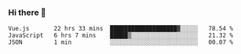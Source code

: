 ### Hi there 👋

<!--
**xin-code/Xin-code** is a ✨ _special_ ✨ repository because its `README.md` (this file) appears on your GitHub profile.

Here are some ideas to get you started:
<!--START_SECTION:waka-->
```text
Vue.js       22 hrs 33 mins  ███████████████████▓░░░░░   78.54 % 
JavaScript   6 hrs 7 mins    █████▒░░░░░░░░░░░░░░░░░░░   21.32 % 
JSON         1 min           ░░░░░░░░░░░░░░░░░░░░░░░░░   00.07 % 
```
<!--END_SECTION:waka-->
